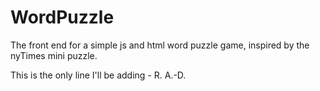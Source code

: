 # WordPuzzle

The front end for a simple js and html word puzzle game, inspired by the nyTimes mini puzzle.

This is the only line I'll be adding - R. A.-D.
